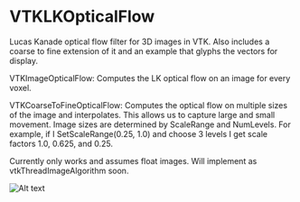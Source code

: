 # VTKLKOpticalFlow
Lucas Kanade optical flow filter for 3D images in VTK. Also includes a coarse to fine extension of it and an example that glyphs the vectors for display.

VTKImageOpticalFlow: Computes the LK optical flow on an image for every voxel.

VTKCoarseToFineOpticalFlow: Computes the optical flow on multiple sizes of the image and interpolates. This allows us to capture large and small movement. Image sizes are determined by ScaleRange and NumLevels. For example, if I SetScaleRange(0.25, 1.0) and choose 3 levels I get scale factors 1.0, 0.625, and 0.25.

Currently only works and assumes float images. Will implement as vtkThreadImageAlgorithm soon.

![Alt text](https://andaharoo.files.wordpress.com/2018/10/screenshot.png)
